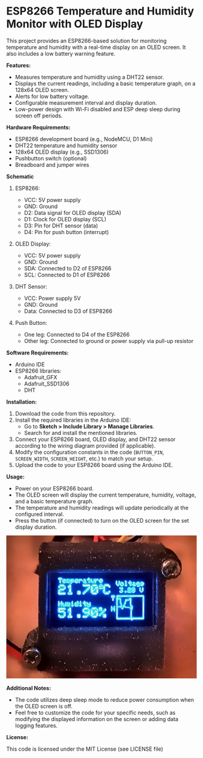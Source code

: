 # ESP8266 Temperature and Humidity Monitor with OLED Display

This project provides an ESP8266-based solution for monitoring temperature and humidity with a real-time display on an OLED screen. It also includes a low battery warning feature.

**Features:**

* Measures temperature and humidity using a DHT22 sensor.
* Displays the current readings, including a basic temperature graph, on a 128x64 OLED screen.
* Alerts for low battery voltage.
* Configurable measurement interval and display duration.
* Low-power design with Wi-Fi disabled and ESP deep sleep during screen off periods.

**Hardware Requirements:**

* ESP8266 development board (e.g., NodeMCU, D1 Mini)
* DHT22 temperature and humidity sensor
* 128x64 OLED display (e.g., SSD1306)
* Pushbutton switch (optional)
* Breadboard and jumper wires

**Schematic**

1. ESP8266:

   * VCC: 5V power supply
   * GND: Ground
   * D2: Data signal for OLED display (SDA)
   * D1: Clock for OLED display (SCL)
   * D3: Pin for DHT sensor (data)
   * D4: Pin for push button (interrupt)

2. OLED Display:

   * VCC: 5V power supply
   * GND: Ground
   * SDA: Connected to D2 of ESP8266
   * SCL: Connected to D1 of ESP8266

3. DHT Sensor:

   * VCC: Power supply 5V
   * GND: Ground
   * Data: Connected to D3 of ESP8266

4. Push Button:

   * One leg: Connected to D4 of the ESP8266
   * Other leg: Connected to ground or power supply via pull-up resistor

**Software Requirements:**

* Arduino IDE
* ESP8266 libraries:
    * Adafruit_GFX
    * Adafruit_SSD1306
    * DHT

**Installation:**

1. Download the code from this repository.
2. Install the required libraries in the Arduino IDE:
    * Go to **Sketch > Include Library > Manage Libraries**.
    * Search for and install the mentioned libraries.
3. Connect your ESP8266 board, OLED display, and DHT22 sensor according to the wiring diagram provided (if applicable).
4. Modify the configuration constants in the code (`BUTTON_PIN`, `SCREEN_WIDTH`, `SCREEN_HEIGHT`, etc.) to match your setup.
5. Upload the code to your ESP8266 board using the Arduino IDE.

**Usage:**

* Power on your ESP8266 board.
* The OLED screen will display the current temperature, humidity, voltage, and a basic temperature graph.
* The temperature and humidity readings will update periodically at the configured interval.
* Press the button (if connected) to turn on the OLED screen for the set display duration.

![screenshot](https://github.com/Wolfyann/THL/blob/main/ressources/thl_screen.jpg)

**Additional Notes:**

* The code utilizes deep sleep mode to reduce power consumption when the OLED screen is off.
* Feel free to customize the code for your specific needs, such as modifying the displayed information on the screen or adding data logging features.

**License:**

This code is licensed under the MIT License (see LICENSE file)

